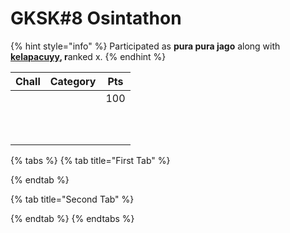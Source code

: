 # GKSK#8 Osintathon

{% hint style="info" %}
Participated as **pura pura jago** along with [**kelapacuyy**](https://github.com/kelapacuyy/)**, r**anked x.
{% endhint %}



| Chall | Category | Pts |
| ----- | -------- | --- |
|       |          | 100 |
|       |          |     |
|       |          |     |
|       |          |     |
|       |          |     |
|       |          |     |
|       |          |     |
|       |          |     |
|       |          |     |
|       |          |     |
|       |          |     |

{% tabs %}
{% tab title="First Tab" %}

{% endtab %}

{% tab title="Second Tab" %}

{% endtab %}
{% endtabs %}

